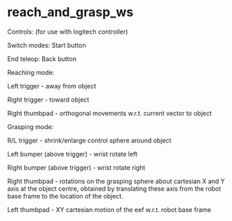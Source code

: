 # reach_and_grasp_ws

Controls: (for use with logitech controller)

Switch modes: Start button

End teleop: Back button

Reaching mode: 
  
  Left trigger - away from object
  
  Right trigger - toward object
  
  Right thumbpad - orthogonal movements w.r.t. current vector to object
  
Grasping mode:

R/L trigger - shrink/enlarge control sphere around object

Left bumper (above trigger) - wrist rotate left

Right bumper (above trigger) - wrist rotate right

Right thumbpad - rotations on the grasping sphere about cartesian X and Y axis at the object centre, obtained by translating these 
axis from
  the robot base frame to the location of the object.

Left thumbpad - XY cartesian motion of the eef w.r.t. robot base frame

  
